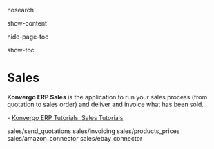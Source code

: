 nosearch  

show-content  

hide-page-toc  

show-toc  

# Sales

**Konvergo ERP Sales** is the application to run your sales process (from
quotation to sales order) and deliver and invoice what has been sold.

<div class="seealso">

\- [Konvergo ERP Tutorials: Sales
Tutorials](https://www.odoo.com/slides/sales-17)

</div>

<div class="toctree" titlesonly="">

sales/send_quotations sales/invoicing sales/products_prices
sales/amazon_connector sales/ebay_connector

</div>
